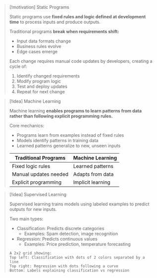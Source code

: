 > [!motivation] Static Programs
> 
> Static programs use **fixed rules and logic defined at development time** to process inputs and produce outputs.
> 
> Traditional programs **break when requirements shift:**
> 
> - Input data formats change
> - Business rules evolve
> - Edge cases emerge
> 
> Each change requires manual code updates by developers, creating a cycle of:
> 
> 1. Identify changed requirements
> 2. Modify program logic
> 3. Test and deploy updates
> 4. Repeat for next change

> [!idea] Machine Learning
> 
> Machine learning **enables programs to learn patterns from data rather than following explicit programming rules.**
> 
> Core mechanics:
> 
> - Programs learn from examples instead of fixed rules
> - Models identify patterns in training data
> - Learned patterns generalize to new, unseen inputs
> 
> |Traditional Programs|Machine Learning|
> |---|---|
> |Fixed logic rules|Learned patterns|
> |Manual updates needed|Adapts from data|
> |Explicit programming|Implicit learning|

> [!idea] Supervised Learning
> 
> Supervised learning trains models using labeled examples to predict outputs for new inputs.
> 
> Two main types:
> 
> - Classification: Predicts discrete categories
>     - Examples: Spam detection, image recognition
> - Regression: Predicts continuous values
>     - Examples: Price prediction, temperature forecasting
> 
> ```image_goes_here
> A 2x2 grid showing:
> Top left: Classification with dots of 2 colors separated by a line
> Top right: Regression with dots following a curve
> Bottom: Labels explaining classification vs regression
> ```